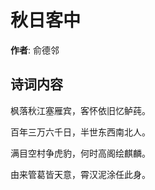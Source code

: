 # 秋日客中

**作者**: 俞德邻

## 诗词内容

枫落秋江塞雁宾，客怀依旧忆鲈莼。

百年三万六千日，半世东西南北人。

满目空村争虎豹，何时高阁绘麒麟。

由来管葛皆天意，霄汉泥涂任此身。

